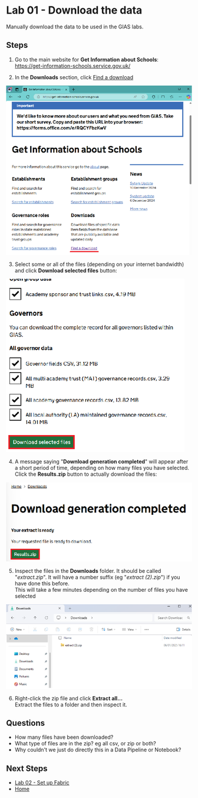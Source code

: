 # Lab 01 - Download the data  
Manually download the data to be used in the GIAS labs.

## Steps

1.  Go to the main website for **Get Information about Schools**:  
https://get-information-schools.service.gov.uk/

2.  In the **Downloads** section, click [Find a download](https://get-information-schools.service.gov.uk/Downloads)  

![Find a download](images/find-a-download.png)


3.  Select some or all of the files (depending on your internet bandwidth) and click **Download selected files** button:

![Download selected files](images/download-selected-files.png)


4. A message saying "**Download generation completed**" will appear after a short period of time, depending on how many files you have selected.  
Click the **Results.zip** button to actually download the files:

![Download selected files](images/download-generation-complete.png)

5.  Inspect the files in the **Downloads** folder.  It should be called "*extract.zip*".  It will have a number suffix (eg "*extract (2).zip*") if you have done this before.  
This will take a few minutes depending on the number of files you have selected

![Downloads](images/downloads.png)

6.  Right-click the zip file and click **Extract all...**  
Extract the files to a folder and then inspect it.


## Questions
- How many files have been downloaded?
- What type of files are in the zip?  eg all csv, or zip or both?
- Why couldn't we just do directly this in a Data Pipeline or Notebook?

## Next Steps
- [Lab 02 - Set up Fabric](/labs/lab02/lab02.md)
- [Home](README.md)